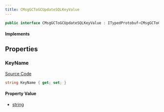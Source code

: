 ```yaml
---
title: CMsgGCToGCUpdateSQLKeyValue
---
```


```csharp
public interface CMsgGCToGCUpdateSQLKeyValue : ITypedProtobuf<CMsgGCToGCUpdateSQLKeyValue>, INativeHandle
```

#### Implements

## Properties

### KeyName

[Source Code](https://github.com/swiftly-solution/swiftlys2/blob/main/managed/src/SwiftlyS2.Generated/Protobufs/Interfaces/CMsgGCToGCUpdateSQLKeyValue.cs#L13)

```csharp
string KeyName { get; set; }
```

#### Property Value

- [string](https://learn.microsoft.com/dotnet/api/system.string)

